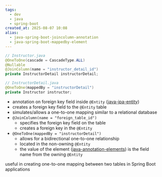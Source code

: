 ```yaml
---
tags:
  - dev
  - java
  - spring-boot
created_at: 2025-08-07 10:08
alias:
  - java-spring-boot-joincolumn-annotation
  - java-spring-boot-mappedby-element
---
```

```java
// Instructor.java
@OneToOne(cascade = CascadeType.ALL)
@Nullable
@JoinColumn(name = "instructor_detail_id")
private InstructorDetail instructorDetail;
```

```java
// InstructorDetail.java
@OneToOne(mappedBy = "instructorDetail")
private Instructor instructor;
```
- annotation on foreign key field inside `@Entity` ([java-jpa-entity](../java-jpa-entity.md))
- creates a foreign key field to the `@Entity` table
- simulates/allows a one-to-one mapping similar to a relational database
- `@JoinColumn(name = "foreign_table_id")`
	- specifies the foreign key field on the table
	- creates a foreign key in the `@Entity`
- `@OneToOne(mappedBy = "instructorDetail")`
	- allows for a bidirectional one-to-one relationship
	- located in the non-owning `@Entity`
	- the value of the element ([java-annotation-elements](../java-annotation-elements.md)) is the field name from the owning `@Entity`

useful in creating one-to-one mapping between two tables in Spring Boot applications
